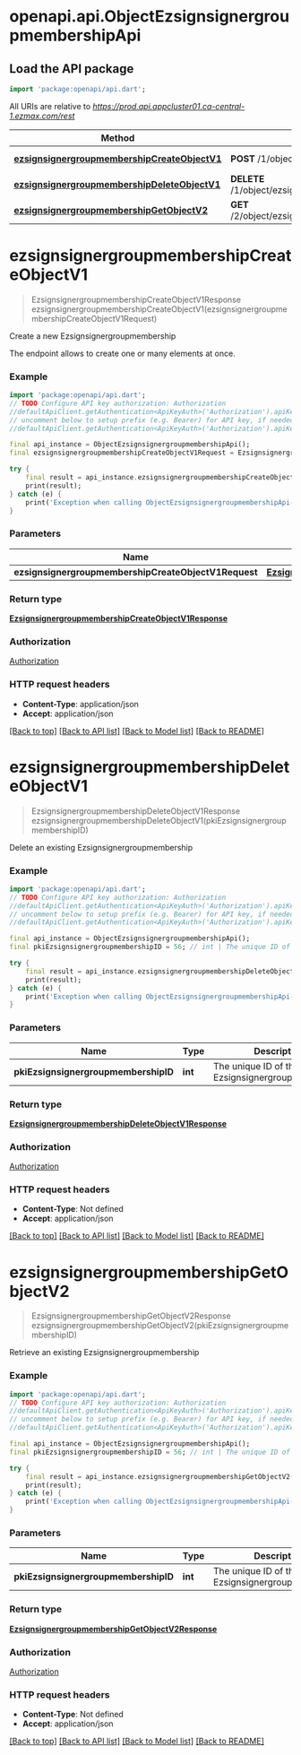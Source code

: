 # openapi.api.ObjectEzsignsignergroupmembershipApi

## Load the API package
```dart
import 'package:openapi/api.dart';
```

All URIs are relative to *https://prod.api.appcluster01.ca-central-1.ezmax.com/rest*

Method | HTTP request | Description
------------- | ------------- | -------------
[**ezsignsignergroupmembershipCreateObjectV1**](ObjectEzsignsignergroupmembershipApi.md#ezsignsignergroupmembershipcreateobjectv1) | **POST** /1/object/ezsignsignergroupmembership | Create a new Ezsignsignergroupmembership
[**ezsignsignergroupmembershipDeleteObjectV1**](ObjectEzsignsignergroupmembershipApi.md#ezsignsignergroupmembershipdeleteobjectv1) | **DELETE** /1/object/ezsignsignergroupmembership/{pkiEzsignsignergroupmembershipID} | Delete an existing Ezsignsignergroupmembership
[**ezsignsignergroupmembershipGetObjectV2**](ObjectEzsignsignergroupmembershipApi.md#ezsignsignergroupmembershipgetobjectv2) | **GET** /2/object/ezsignsignergroupmembership/{pkiEzsignsignergroupmembershipID} | Retrieve an existing Ezsignsignergroupmembership


# **ezsignsignergroupmembershipCreateObjectV1**
> EzsignsignergroupmembershipCreateObjectV1Response ezsignsignergroupmembershipCreateObjectV1(ezsignsignergroupmembershipCreateObjectV1Request)

Create a new Ezsignsignergroupmembership

The endpoint allows to create one or many elements at once.

### Example
```dart
import 'package:openapi/api.dart';
// TODO Configure API key authorization: Authorization
//defaultApiClient.getAuthentication<ApiKeyAuth>('Authorization').apiKey = 'YOUR_API_KEY';
// uncomment below to setup prefix (e.g. Bearer) for API key, if needed
//defaultApiClient.getAuthentication<ApiKeyAuth>('Authorization').apiKeyPrefix = 'Bearer';

final api_instance = ObjectEzsignsignergroupmembershipApi();
final ezsignsignergroupmembershipCreateObjectV1Request = EzsignsignergroupmembershipCreateObjectV1Request(); // EzsignsignergroupmembershipCreateObjectV1Request | 

try {
    final result = api_instance.ezsignsignergroupmembershipCreateObjectV1(ezsignsignergroupmembershipCreateObjectV1Request);
    print(result);
} catch (e) {
    print('Exception when calling ObjectEzsignsignergroupmembershipApi->ezsignsignergroupmembershipCreateObjectV1: $e\n');
}
```

### Parameters

Name | Type | Description  | Notes
------------- | ------------- | ------------- | -------------
 **ezsignsignergroupmembershipCreateObjectV1Request** | [**EzsignsignergroupmembershipCreateObjectV1Request**](EzsignsignergroupmembershipCreateObjectV1Request.md)|  | 

### Return type

[**EzsignsignergroupmembershipCreateObjectV1Response**](EzsignsignergroupmembershipCreateObjectV1Response.md)

### Authorization

[Authorization](../README.md#Authorization)

### HTTP request headers

 - **Content-Type**: application/json
 - **Accept**: application/json

[[Back to top]](#) [[Back to API list]](../README.md#documentation-for-api-endpoints) [[Back to Model list]](../README.md#documentation-for-models) [[Back to README]](../README.md)

# **ezsignsignergroupmembershipDeleteObjectV1**
> EzsignsignergroupmembershipDeleteObjectV1Response ezsignsignergroupmembershipDeleteObjectV1(pkiEzsignsignergroupmembershipID)

Delete an existing Ezsignsignergroupmembership



### Example
```dart
import 'package:openapi/api.dart';
// TODO Configure API key authorization: Authorization
//defaultApiClient.getAuthentication<ApiKeyAuth>('Authorization').apiKey = 'YOUR_API_KEY';
// uncomment below to setup prefix (e.g. Bearer) for API key, if needed
//defaultApiClient.getAuthentication<ApiKeyAuth>('Authorization').apiKeyPrefix = 'Bearer';

final api_instance = ObjectEzsignsignergroupmembershipApi();
final pkiEzsignsignergroupmembershipID = 56; // int | The unique ID of the Ezsignsignergroupmembership

try {
    final result = api_instance.ezsignsignergroupmembershipDeleteObjectV1(pkiEzsignsignergroupmembershipID);
    print(result);
} catch (e) {
    print('Exception when calling ObjectEzsignsignergroupmembershipApi->ezsignsignergroupmembershipDeleteObjectV1: $e\n');
}
```

### Parameters

Name | Type | Description  | Notes
------------- | ------------- | ------------- | -------------
 **pkiEzsignsignergroupmembershipID** | **int**| The unique ID of the Ezsignsignergroupmembership | 

### Return type

[**EzsignsignergroupmembershipDeleteObjectV1Response**](EzsignsignergroupmembershipDeleteObjectV1Response.md)

### Authorization

[Authorization](../README.md#Authorization)

### HTTP request headers

 - **Content-Type**: Not defined
 - **Accept**: application/json

[[Back to top]](#) [[Back to API list]](../README.md#documentation-for-api-endpoints) [[Back to Model list]](../README.md#documentation-for-models) [[Back to README]](../README.md)

# **ezsignsignergroupmembershipGetObjectV2**
> EzsignsignergroupmembershipGetObjectV2Response ezsignsignergroupmembershipGetObjectV2(pkiEzsignsignergroupmembershipID)

Retrieve an existing Ezsignsignergroupmembership



### Example
```dart
import 'package:openapi/api.dart';
// TODO Configure API key authorization: Authorization
//defaultApiClient.getAuthentication<ApiKeyAuth>('Authorization').apiKey = 'YOUR_API_KEY';
// uncomment below to setup prefix (e.g. Bearer) for API key, if needed
//defaultApiClient.getAuthentication<ApiKeyAuth>('Authorization').apiKeyPrefix = 'Bearer';

final api_instance = ObjectEzsignsignergroupmembershipApi();
final pkiEzsignsignergroupmembershipID = 56; // int | The unique ID of the Ezsignsignergroupmembership

try {
    final result = api_instance.ezsignsignergroupmembershipGetObjectV2(pkiEzsignsignergroupmembershipID);
    print(result);
} catch (e) {
    print('Exception when calling ObjectEzsignsignergroupmembershipApi->ezsignsignergroupmembershipGetObjectV2: $e\n');
}
```

### Parameters

Name | Type | Description  | Notes
------------- | ------------- | ------------- | -------------
 **pkiEzsignsignergroupmembershipID** | **int**| The unique ID of the Ezsignsignergroupmembership | 

### Return type

[**EzsignsignergroupmembershipGetObjectV2Response**](EzsignsignergroupmembershipGetObjectV2Response.md)

### Authorization

[Authorization](../README.md#Authorization)

### HTTP request headers

 - **Content-Type**: Not defined
 - **Accept**: application/json

[[Back to top]](#) [[Back to API list]](../README.md#documentation-for-api-endpoints) [[Back to Model list]](../README.md#documentation-for-models) [[Back to README]](../README.md)

